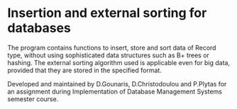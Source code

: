 # Insertion and external sorting for databases

The program contains functions to insert, store and sort data of Record type, without using sophisticated data structures such as B+ trees or hashing. The external sorting algorithm used is applicable even for big data, provided that they are stored in the specified format.

Developed and maintained by D.Gounaris, D.Christodoulou and P.Plytas for an assignment during Implementation of Database Management Systems semester course.
